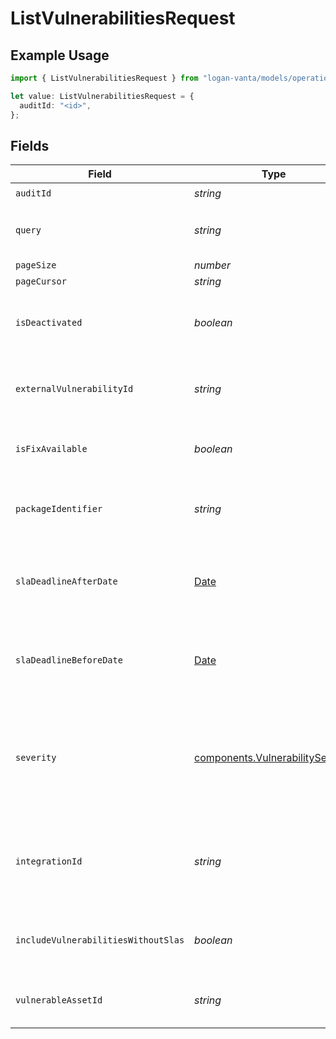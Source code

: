 # ListVulnerabilitiesRequest

## Example Usage

```typescript
import { ListVulnerabilitiesRequest } from "logan-vanta/models/operations";

let value: ListVulnerabilitiesRequest = {
  auditId: "<id>",
};
```

## Fields

| Field                                                                                         | Type                                                                                          | Required                                                                                      | Description                                                                                   |
| --------------------------------------------------------------------------------------------- | --------------------------------------------------------------------------------------------- | --------------------------------------------------------------------------------------------- | --------------------------------------------------------------------------------------------- |
| `auditId`                                                                                     | *string*                                                                                      | :heavy_check_mark:                                                                            | N/A                                                                                           |
| `query`                                                                                       | *string*                                                                                      | :heavy_minus_sign:                                                                            | Filter vulnerabilities by search query                                                        |
| `pageSize`                                                                                    | *number*                                                                                      | :heavy_minus_sign:                                                                            | N/A                                                                                           |
| `pageCursor`                                                                                  | *string*                                                                                      | :heavy_minus_sign:                                                                            | N/A                                                                                           |
| `isDeactivated`                                                                               | *boolean*                                                                                     | :heavy_minus_sign:                                                                            | Filter vulnerabilities by deactivation status.                                                |
| `externalVulnerabilityId`                                                                     | *string*                                                                                      | :heavy_minus_sign:                                                                            | Filter vulnerabilities based on a specific external ID.                                       |
| `isFixAvailable`                                                                              | *boolean*                                                                                     | :heavy_minus_sign:                                                                            | Filter vulnerabilities that have an available fix.                                            |
| `packageIdentifier`                                                                           | *string*                                                                                      | :heavy_minus_sign:                                                                            | Filter vulnerabilities that are from a specific package.                                      |
| `slaDeadlineAfterDate`                                                                        | [Date](https://developer.mozilla.org/en-US/docs/Web/JavaScript/Reference/Global_Objects/Date) | :heavy_minus_sign:                                                                            | Filter vulnerabilities with a fix due after a specific timestamp                              |
| `slaDeadlineBeforeDate`                                                                       | [Date](https://developer.mozilla.org/en-US/docs/Web/JavaScript/Reference/Global_Objects/Date) | :heavy_minus_sign:                                                                            | Filter vulnerabilities with a fix due before a specific timestamp                             |
| `severity`                                                                                    | [components.VulnerabilitySeverity](../../models/components/vulnerabilityseverity.md)          | :heavy_minus_sign:                                                                            | Filter vulnerabilities by severity.<br/>Possible values: CRITICAL, HIGH, MEDIUM, LOW.         |
| `integrationId`                                                                               | *string*                                                                                      | :heavy_minus_sign:                                                                            | Filter vulnerabilities by the vulnerability scanner that detected them.                       |
| `includeVulnerabilitiesWithoutSlas`                                                           | *boolean*                                                                                     | :heavy_minus_sign:                                                                            | Filter vulnerabilities without an SLA due date.                                               |
| `vulnerableAssetId`                                                                           | *string*                                                                                      | :heavy_minus_sign:                                                                            | Filter vulnerabilities by a specific asset ID.                                                |